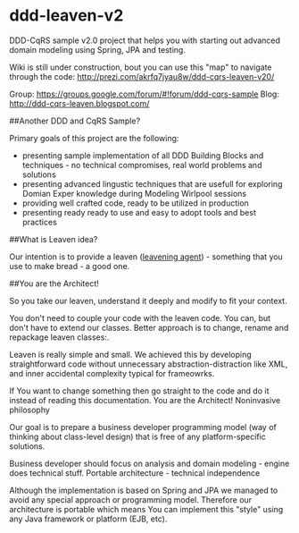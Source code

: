 ddd-leaven-v2
=============

DDD-CqRS sample v2.0 project that helps you with starting out advanced domain modeling using Spring, JPA and testing.

Wiki is still under construction, bout you can use this "map" to navigate through the code: http://prezi.com/akrfq7jyau8w/ddd-cqrs-leaven-v20/

Group: https://groups.google.com/forum/#!forum/ddd-cqrs-sample
Blog: http://ddd-cqrs-leaven.blogspot.com/


##Another DDD and CqRS Sample?

Primary goals of this project are the following: 
* presenting sample implementation of all DDD Building Blocks and techniques - no technical compromises, real world problems and solutions 
* presenting advanced lingustic techniques that are usefull for exploring Domian Exper knowledge during Modeling Wirlpool sessions
* providing well crafted code, ready to be utilized in production 
* presenting ready ready to use and easy to adopt tools and best practices 


##What is Leaven idea?

Our intention is to provide a leaven ([leavening agent](http://en.wikipedia.org/wiki/Leavening_agent)) - something that you use to make bread - a good one. 


##You are the Architect!

So you take our leaven, understand it deeply and modify to fit your context. 

You don't need to couple your code with the leaven code. You can, but don't have to extend our classes. Better approach is to change, rename and repackage leaven classes:. 

Leaven is really simple and small. We achieved this by developing straightforward code without unnecessary abstraction-distraction like XML, and inner accidental complexity typical for frameowrks. 

If You want to change something then go straight to the code and do it instead of reading this documentation. You are the Architect! 
Noninvasive philosophy

Our goal is to prepare a business developer programming model (way of thinking about class-level design) that is free of any platform-specific solutions. 

Business developer should focus on analysis and domain modeling - engine does technical stuff. 
Portable architecture - technical independence

Although the implementation is based on Spring and JPA we managed to avoid any special approach or programming model. Therefore our architecture is portable which means You can implement this "style" using any Java framework or platform (EJB, etc).
